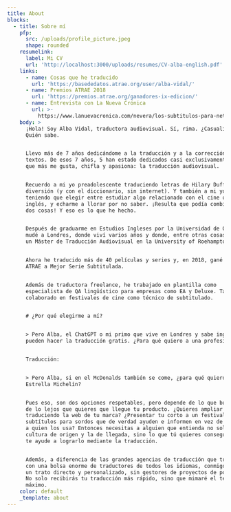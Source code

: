 ```yaml
---
title: About
blocks:
  - title: Sobre mí
    pfp:
      src: /uploads/profile_picture.jpeg
      shape: rounded
    resumelink:
      label: Mi CV
      url: 'http://localhost:3000/uploads/resumes/CV-alba-english.pdf'
    links:
      - name: Cosas que he traducido
        url: 'https://basededatos.atrae.org/user/alba-vidal/'
      - name: Premios ATRAE 2018
        url: 'https://premios.atrae.org/ganadores-ix-edicion/'
      - name: Entrevista con La Nueva Crónica
        url: >-
          https://www.lanuevacronica.com/nevera/los-subtitulos-para-netflix-se-traducen-desde-leon_117807_102.html
    body: >
      ¡Hola! Soy Alba Vidal, traductora audiovisual. Sí, rima. ¿Casualidad?
      Quién sabe.


      Llevo más de 7 años dedicándome a la traducción y a la corrección de
      textos. De esos 7 años, 5 han estado dedicados casi exclusivamente a lo
      que más me gusta, chifla y apasiona: la traducción audiovisual.


      Recuerdo a mi yo preadolescente traduciendo letras de Hilary Duff por
      diversión (y con el diccionario, sin internet). Y también a mi yo de 18
      teniendo que elegir entre estudiar algo relacionado con el cine o con el
      inglés, y echarme a llorar por no saber. ¡Resulta que podía combinar las
      dos cosas! Y eso es lo que he hecho.


      Después de graduarme en Estudios Ingleses por la Universidad de Oviedo, me
      mudé a Londres, donde viví varios años y donde, entre otras cosas, cursé
      un Máster de Traducción Audiovisual en la University of Roehampton.


      Ahora he traducido más de 40 películas y series y, en 2018, gané el Premio
      ATRAE a Mejor Serie Subtitulada.


      Además de traductora freelance, he trabajado en plantilla como
      especialista de QA lingüístico para empresas como EA y Deluxe. También he
      colaborado en festivales de cine como técnico de subtitulado.


      # ¿Por qué elegirme a mí?


      > Pero Alba, el ChatGPT o mi primo que vive en Londres y sabe inglés me
      pueden hacer la traducción gratis. ¿Para qué quiero a una profesional?


      Traducción:


      > Pero Alba, si en el McDonalds también se come, ¿para qué quiero ir a un
      Estrella Michelín?


      Pues eso, son dos opciones respetables, pero depende de lo que busques y
      de lo lejos que quieres que llegue tu producto. ¿Quieres ampliar mercado
      traduciendo la web de tu marca? ¿Presentar tu corto a un festival? ¿Unos
      subtítulos para sordos que de verdad ayuden e informen en vez de frustrar
      a quien los usa? Entonces necesitas a alguien que entienda no solo la
      cultura de origen y la de llegada, sino lo que tú quieres conseguir, y que
      te ayude a lograrlo mediante la traducción.


      Además, a diferencia de las grandes agencias de traducción que trabajan
      con una bolsa enorme de traductores de todos los idiomas, conmigo tendrás
      un trato directo y personalizado, sin gestores de proyectos de por medio.
      No solo recibirás tu traducción más rápido, sino que mimaré el texto al
      máximo.
    color: default
    _template: about
---
```


